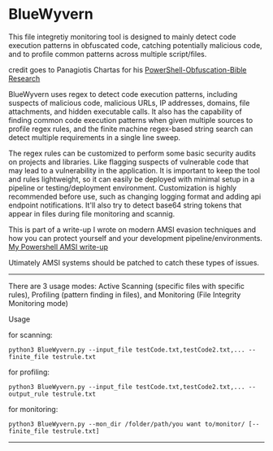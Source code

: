 # BlueWyvern

This file integretiy monitoring tool is designed to mainly detect code execution patterns in obfuscated code, catching potentially malicious code, and to profile common patterns across multiple script/files. 

credit goes to Panagiotis Chartas for his [PowerShell-Obfuscation-Bible Research](https://github.com/t3l3machus/PowerShell-Obfuscation-Bible)

BlueWyvern uses regex to detect code execution patterns, including suspects of malicious code, malicious URLs, IP addresses, domains, file attachments, and hidden executable calls. It also has the capability of finding common code execution patterns when given multiple sources to profile regex rules, and the finite machine regex-based string search can detect multiple requirements in a single line sweep. 

The regex rules can be customized to perform some basic security audits on projects and libraries. Like flagging suspects of vulnerable code that may lead to a vulnerability in the application. It is important to keep the tool and rules lightweight, so it can easily be deployed with minimal setup in a pipeline or testing/deployment environment. Customization is highly recommended before use, such as changing logging format and adding api endpoint notifications. It'll also try to detect base64 string tokens that appear in files during file monitoring and scannig.

This is part of a write-up I wrote on modern AMSI evasion techniques and how you can protect yourself and your development pipeline/environments. [My Powershell AMSI write-up](https://keepcrispy.github.io/AMSIProj)

Utimately AMSI systems should be patched to catch these types of issues.

----------------------------------------------------------------------------

There are 3 usage modes: Active Scanning (specific files with specific rules), Profiling (pattern finding in files), and Monitoring (File Integrity Monitoring mode)

Usage 

for scanning:

    python3 BlueWyvern.py --input_file testCode.txt,testCode2.txt,... --finite_file testrule.txt

for profiling:

    python3 BlueWyvern.py --input_file testCode.txt,testCode2.txt,... --output_rule testrule.txt

for monitoring:

    python3 BlueWyvern.py --mon_dir /folder/path/you want to/monitor/ [--finite_file testrule.txt]

----------------------------------------------------------------------------

